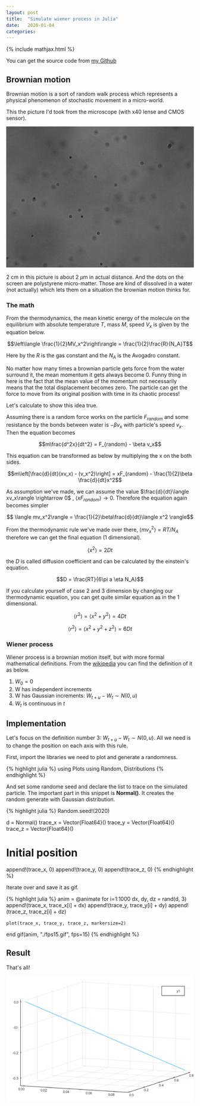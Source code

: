 ```yaml
---
layout: post
title:  "Simulate wiener process in Julia"
date:   2020-01-04
categories: 
---
```


{% include mathjax.html %}

You can get the source code from [my Github](https://github.com/cfr2ak/wiener-process-julia)

## Brownian motion

Brownian motion is a sort of random walk process which represents a physical phenomenon of
stochastic movement in a micro-world.

This the picture I'd took from the microscope (with x40 lense and CMOS sensor).

![Picture of the brownian particle](/assets/brown.jpg)

2 cm in this picture is about 2 $\mu$m in actual distance. And the dots on the screen are 
polystyrene micro-matter. Those are kind of dissolved in a water (not actually) which lets them
on a situation the brownian motion thinks for.

### The math

From the thermodynamics, the mean kinetic energy of the molecule on the equilibrium with
absolute temperature $T$, mass $M$, speed $V_x$ is given by the equation below.

$$\left\langle \frac{1}{2}MV_x^2\right\rangle = \frac{1}{2}\frac{R}{N_A}T$$

Here by the $R$ is the gas constant and the $N_A$ is the Avogadro constant.

No matter how many times a brownian particle gets force from the water
surround it, the mean momentum it gets always become 0. Funny thing in here is 
the fact that the mean value of the momentum not necessarily means that the total displacement
becomes zero. The particle can get the force to move from its original position
with time in its chaotic process!

Let's calculate to show this idea true.

Assuming there is a random force works on the particle $F_{random}$ and some resistance by the 
bonds between water is $-\beta v_x$ with particle's speed $v_x$. Then the equation becomes

$$m\frac{d^2x}{dt^2} = F_{random} - \beta v_x$$

This equation can be transformed as below by multiplying the x on the both sides.

$$m\left[\frac{d}{dt}(xv_x) - (v_x^2)\right] = xF_{random} - \frac{1}{2}\beta \frac{d}{dt}x^2$$

As assumption we've made, we can assume the value $\frac{d}{dt}\langle xv_x\rangle \rightarrow 0$
, $\langle x F_{random}\rangle \rightarrow 0$. Therefore the equation again becomes simpler

$$ \langle mv_x^2\rangle = \frac{1}{2}\beta\frac{d}{dt}\langle x^2 \rangle$$

From the thermodynamic rule we've made over there, $\langle mv_x^2\rangle = RT / N_A$ therefore we can
get the final equation (1 dimensional).

$$ \langle x^2 \rangle = 2Dt $$

the $D$ is called diffusion coefficient and can be calculated by the einstein's equation.

$$D = \frac{RT}{6\pi a \eta N_A}$$

If you calculate yourself of case 2 and 3 dimension by changing our thermodynamic equation, you can get quite
similar equation as in the 1 dimensional.

$$\langle r^2 \rangle = \langle x^2 + y^2 \rangle = 4Dt$$

$$\langle r^2 \rangle = \langle x^2 + y^2 + z^2 \rangle = 6Dt$$

### Wiener process

Wiener process is a brownian motion itself, but with more formal mathematical definitions.
From the [wikipedia](https://en.wikipedia.org/wiki/Wiener_process) you can find the definition of it
as below.

1. $W_0 = 0$
2. W has independent increments
3. W has Gaussian increments: $W_{t+u} - W_t \sim N(0, u)$
4. $W_t$ is continuous in $t$

## Implementation

Let's focus on the definition number 3: $W_{t+u} - W_t \sim N(0, u)$.
All we need is to change the position on each axis with this rule.

First, import the libraries we need to plot and generate a randomness.

{% highlight julia %}
using Plots
using Random, Distributions
{% endhighlight %}

And set some randome seed and declare the list to trace on the simulated particle.
The important part in this snippet is **Normal()**. It creates the random generate with
Gaussian distribution.

{% highlight julia %}
Random.seed!(2020)

d = Normal()
trace_x = Vector{Float64}()
trace_y = Vector{Float64}()
trace_z = Vector{Float64}()

# Initial position
append!(trace_x, 0)
append!(trace_y, 0)
append!(trace_z, 0)
{% endhighlight %}

Iterate over and save it as gif.

{% highlight julia %}
anim = @animate for i=1:1000
    dx, dy, dz = rand(d, 3)
    append!(trace_x, trace_x[i] + dx)
    append!(trace_y, trace_y[i] + dy)
    append!(trace_z, trace_z[i] + dz)

    plot(trace_x, trace_y, trace_z, markersize=2)
end
gif(anim, "./fps15.gif", fps=15)
{% endhighlight %}

## Result

That's all!

![Animation of the simulation](/assets/fps15.gif)